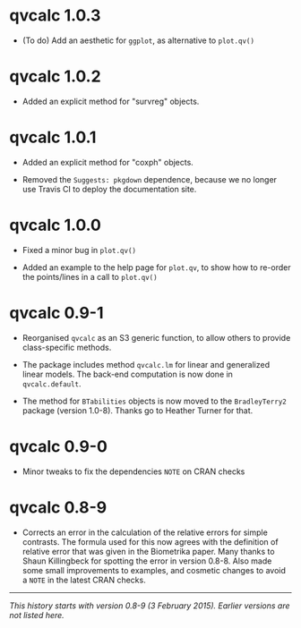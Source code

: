 # qvcalc 1.0.3

* (To do) Add an aesthetic for `ggplot`, as alternative to `plot.qv()`

# qvcalc 1.0.2

* Added an explicit method for "survreg" objects.

# qvcalc 1.0.1

* Added an explicit method for "coxph" objects.

* Removed the `Suggests: pkgdown` dependence, because we no longer use Travis CI to deploy the documentation site.

# qvcalc 1.0.0

* Fixed a minor bug in `plot.qv()`

* Added an example to the help page for `plot.qv`, to show how to re-order the points/lines in a call to `plot.qv()`

# qvcalc 0.9-1

* Reorganised `qvcalc` as an S3 generic function, to allow others to provide class-specific methods.

* The package includes method `qvcalc.lm` for linear and generalized linear models.  The back-end computation is now done in `qvcalc.default`.

* The method for `BTabilities` objects is now moved to the `BradleyTerry2` package (version 1.0-8).  Thanks go to Heather Turner for that.

# qvcalc 0.9-0

* Minor tweaks to fix the dependencies `NOTE` on CRAN checks

# qvcalc 0.8-9

* Corrects an error in the calculation of the relative errors for simple contrasts. The formula used for this now agrees with the definition of relative error that was given in the Biometrika paper. Many thanks to Shaun Killingbeck for spotting the error in version 0.8-8. Also made some small improvements to examples, and cosmetic changes to avoid a `NOTE` in the latest CRAN checks.

-----

*This history starts with version 0.8-9 (3 February 2015).  Earlier versions are not listed here.*
